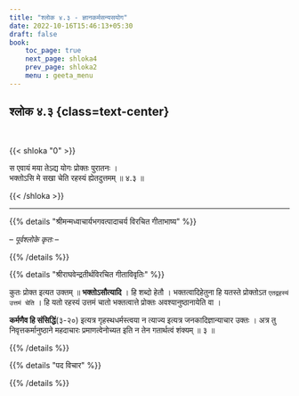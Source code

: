 ```yaml
---
title: "श्लोक ४.३ - ज्ञानकर्मसन्यसयोग"
date: 2022-10-16T15:46:13+05:30
draft: false
book:
    toc_page: true
    next_page: shloka4
    prev_page: shloka2
    menu : geeta_menu
---
```




## श्लोक ४.३ {class=text-center}

<br/>

{{< shloka  "0"  >}}

स एवायं मया तेऽद्य योगः प्रोक्तः पुरातनः ।  
भक्तोऽसि मे सखा चेति रहस्यं ह्येतदुत्तमम्  ॥ ४.३ ॥

{{< /shloka >}}

---


{{% details "श्रीमन्मध्वाचार्यभगवत्पादाचर्य विरचित  गीताभाष्य" %}}

– *पूर्वश्लोके कृतः* –

{{% /details %}}



{{% details "श्रीराघवेन्द्रतीर्थविरचित गीताविवृतिः" %}}

कुतः प्रोक्त इत्यत उक्तम्‌ ॥ **भक्तोऽसौत्यादि** । 
हि शब्दो हेतौ । भक्तत्वादिहेतुना हि यतस्ते प्रोक्तोऽत 
`एतद्रहस्यं उत्तमं चेति` । 
हि यतो रहस्यं उत्तमं चातो भक्तत्वात्ते प्रोक्तः 
अवश्यानुष्ठानायेति वा । 

**कर्मणैव हि संसिद्धिं**(३-२०) इत्यत्र गृहस्थधर्मस्त्वया 
न त्याज्य इत्यत्र जनकादिज्ञान्याचार उक्तः । अत्र तु 
निवृत्तकर्मानुष्ठाने महदाचारः 
प्रमाणत्वेनोच्यत इति न तेन गतार्थत्वं शंक्यम्‌ ॥ ३ ॥

{{% /details %}}



{{% details "पद विचार" %}}


{{% /details %}}

